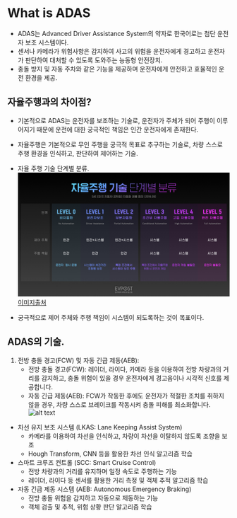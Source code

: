# What is ADAS
* ADAS는 Advanced Driver Assistance System의 약자로 한국어로는 첨단 운전자 보조 시스템이다.
* 센서나 카메라가 위험사항은 감지하여 사고의 위험을 운전자에게 경고하고 운전자가 판단하여 대처할 수 있도록 도와주는 능동형 안전장치.
* 충돌 방지 및 자동 주차와 같은 기능을 제공하며 운전자에게 안전하고 효율적인 운전 환경을 제공.

## 자율주행과의 차이점?
* 기본적으로 ADAS는 운전자를 보조하는 기술로, 운전자가 주체가 되어 주행이 이루어지기 때문에 운전에 대한 궁극적인 책임은 인간 운전자에게 존재한다.
* 자율주행은 기본적으로 무인 주행을 궁극적 목표로 추구하는 기술로, 차량 스스로 주행 환경을 인식하고, 판단하여 제어하는 기술.

* 자율 주행 기술 단계별 분류.
![alt text](image.png)
[이미지출처](https://www.evpost.co.kr/wp/%EC%9E%90%EC%9C%A8%EC%A3%BC%ED%96%89-%EB%A0%88%EB%B2%A8%EB%B3%84-%EC%B0%A8%EC%9D%B4-%EC%89%BD%EA%B2%8C-%EC%A0%95%EB%A6%AC%ED%96%88%EC%96%B4%EC%9A%94/)
* 궁극적으로 제어 주체와 주행 책임이 시스템이 되도록하는 것이 목표이다.

## ADAS의 기술.
1. 전방 충돌 경고(FCW) 및 자동 긴급 제동(AEB):
    * 전방 충돌 경고(FCW): 레이더, 라이다, 카메라 등을 이용하여 전방 차량과의 거리를 감지하고, 충돌 위험이 있을 경우 운전자에게 경고음이나 시각적 신호를 제공합니다.
    * 자동 긴급 제동(AEB): FCW가 작동한 후에도 운전자가 적절한 조치를 취하지 않을 경우, 차량 스스로 브레이크를 작동시켜 충돌 피해를 최소화합니다.  
![alt text](https://i.namu.wiki/i/F2Ur9KeFZiQo6N0_Bu-nQo8upxplw96WwycktK9KDj4UNi5Ob4UtzhBL-TvVG6POYZWNiQWxQyiLOrbdIPKvGw.gif)

- 차선 유지 보조 시스템 (LKAS: Lane Keeping Assist System)
    - 카메라를 이용하여 차선을 인식하고, 차량이 차선을 이탈하지 않도록 조향을 보조
    - Hough Transform, CNN 등을 활용한 차선 인식 알고리즘 학습
- 스마트 크루즈 컨트롤 (SCC: Smart Cruise Control)
    - 전방 차량과의 거리를 유지하며 일정 속도로 주행하는 기능
    - 레이더, 라이다 등 센서를 활용한 거리 측정 및 객체 추적 알고리즘 학습
- 자동 긴급 제동 시스템 (AEB: Autonomous Emergency Braking)
    - 전방 충돌 위험을 감지하고 자동으로 제동하는 기능
    - 객체 검출 및 추적, 위험 상황 판단 알고리즘 학습